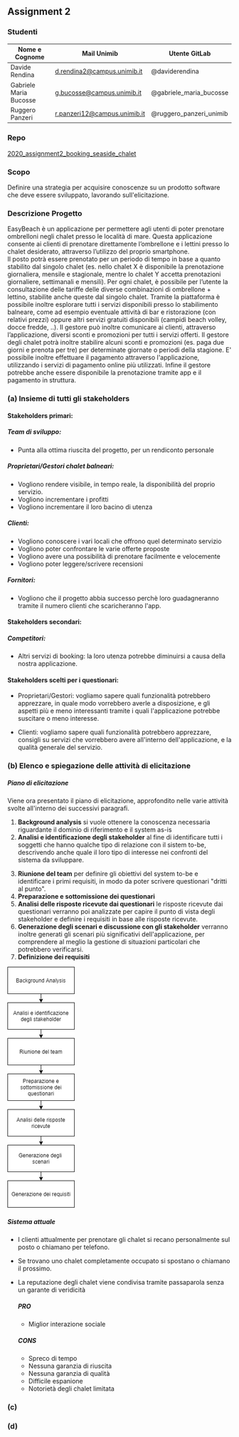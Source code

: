 ## Assignment 2
### Studenti

| Nome e Cognome  | Mail Unimib | Utente GitLab |
| ---------------- | ------------- | ------------------  |
| Davide Rendina | d.rendina2@campus.unimib.it  |  @daviderendina |
| Gabriele Maria Bucosse  | g.bucosse@campus.unimib.it  | @gabriele_maria_bucosse  |
| Ruggero Panzeri  | r.panzeri12@campus.unimib.it  | @ruggero_panzeri_unimib |

### Repo
[2020_assignment2_booking_seaside_chalet](https://gitlab.com/gabriele_maria_bucosse/2020_assignment2_booking_seaside_chalet)

### Scopo

Definire una strategia per acquisire conoscenze su un prodotto software che deve essere sviluppato, lavorando sull'elicitazione.

### Descrizione Progetto
EasyBeach è un applicazione per permettere agli utenti di poter prenotare ombrelloni negli chalet presso le località di mare. Questa applicazione consente ai clienti di prenotare direttamente l’ombrellone e i lettini presso lo chalet desiderato, attraverso l’utilizzo del proprio smartphone.  
Il posto potrà essere prenotato per un periodo di tempo in base a quanto stabilito dal singolo chalet (es. nello chalet X è disponibile la prenotazione giornaliera, mensile e stagionale, mentre lo chalet Y accetta prenotazioni giornaliere, settimanali e mensili). Per ogni chalet, è possibile per l’utente la consultazione delle tariffe delle diverse combinazioni di ombrellone + lettino, stabilite anche queste dal singolo chalet.
Tramite la piattaforma è possibile inoltre esplorare tutti i servizi disponibili presso lo stabilimento  balneare, come ad esempio eventuale attività di bar e ristorazione (con relativi prezzi) oppure altri servizi gratuiti disponibili (campidi  beach  volley,  docce  fredde,  ..). Il gestore può inoltre comunicare ai clienti, attraverso l’applicazione, diversi sconti e promozioni per tutti i servizi offerti. Il gestore degli chalet potrà inoltre stabilire alcuni sconti e promozioni (es. paga  due  giorni  e  prenota per tre) per determinate giornate o periodi della stagione.
E' possibile inoltre effettuare il pagamento attraverso l'applicazione, utilizzando i servizi di pagamento online più utilizzati. Infine il gestore potrebbe anche essere disponibile la prenotazione tramite app e il pagamento in struttura.

### (a) Insieme di tutti gli stakeholders

#### Stakeholders primari:

##### Team di sviluppo:
- Punta alla ottima riuscita del progetto, per un rendiconto personale

##### Proprietari/Gestori chalet balneari: 
- Vogliono rendere visibile, in tempo reale, la disponibilità del proprio servizio.
- Vogliono incrementare i profitti
- Vogliono incrementare il loro bacino di utenza

##### Clienti:
- Vogliono conoscere i vari locali che offrono quel determinato servizio
- Vogliono poter confrontare le varie offerte proposte
- Vogliono avere una possibilità di prenotare facilmente e velocemente
- Vogliono poter leggere/scrivere recensioni

##### Fornitori:
- Vogliono che il progetto abbia successo perchè loro guadagneranno tramite il numero clienti che scaricheranno l'app.

#### Stakeholders secondari:

##### Competitori:
- Altri servizi di booking: la loro utenza potrebbe diminuirsi a causa della nostra applicazione.

#### Stakeholders scelti per i questionari:
- Proprietari/Gestori: vogliamo sapere quali funzionalità potrebbero apprezzare, in quale modo vorrebbero averle a disposizione, e gli aspetti più e meno interessanti tramite i quali l'applicazione potrebbe suscitare o meno interesse.

- Clienti: vogliamo sapere quali funzionalità potrebbero apprezzare, consigli su servizi che vorrebbero avere all'interno dell'applicazione, e la qualità generale del servizio.

### (b) Elenco e spiegazione delle attività di elicitazione
##### Piano di elicitazione
Viene ora presentato il piano di elicitazione, approfondito nelle varie attività svolte all'interno dei successivi paragrafi.

1. **Background analysis** si vuole ottenere la conoscenza necessaria riguardante il dominio di riferimento e il system as-is 
2. **Analisi e identificazione degli stakeholder** al fine di identificare tutti i soggetti che hanno qualche tipo di relazione con il sistem to-be, descrivendo anche quale il loro tipo di interesse nei confronti del sistema da sviluppare. 
<!--Per questa attività verra effettuato un brainstorming tra gli sviluppatori del progetto, utilizzando per l'identificazione le informazioni recuperate dalla _background analysis_ e le domande proposte nelle slide (assolutamente da cambiare - magari tutta questa frase va descritta nella parte dove descriviamo bene l'analisi)-->
3. **Riunione del team** per definire gli obiettivi del system to-be e identificare i primi requisiti, in modo da poter scrivere questionari "dritti al punto".
4. **Preparazione e sottomissione dei questionari** 
5. **Analisi delle risposte ricevute dai questionari** le risposte ricevute dai questionari verranno poi analizzate per capire il punto di vista degli stakeholder e definire i requisiti in base alle risposte ricevute.
6. **Generazione degli scenari e discussione con gli stakeholder** verranno inoltre generati gli scenari più significativi dell'applicazione, per comprendere al meglio la gestione di situazioni particolari che potrebbero verificarsi.
7. **Definizione dei requisiti**

![](img/workflow.png)

##### Sistema attuale
- I clienti attualmente per prenotare gli chalet si recano personalmente sul posto o chiamano per telefono. 
- Se trovano uno chalet completamente occupato si spostano o chiamano il prossimo.
- La reputazione degli chalet viene condivisa tramite passaparola senza un garante di veridicità

    ##### PRO
    - Miglior interazione sociale

    ##### CONS
    - Spreco di tempo
    - Nessuna garanzia di riuscita 
    - Nessuna garanzia di qualità
    - Difficile espanione
    - Notorietà degli chalet limitata



### (c)

### (d)


